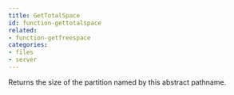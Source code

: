 ```yaml
---
title: GetTotalSpace
id: function-gettotalspace
related:
- function-getfreespace
categories:
- files
- server
---
```


Returns the size of the partition named by this abstract pathname.

